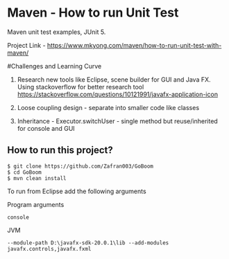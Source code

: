 # Maven - How to run Unit Test
Maven unit test examples, JUnit 5.

Project Link - https://www.mkyong.com/maven/how-to-run-unit-test-with-maven/

#Challenges and Learning Curve
1. Research new tools like Eclipse, scene builder for GUI and Java FX. Using stackoverflow for better research tool 
https://stackoverflow.com/questions/10121991/javafx-application-icon

2. Loose coupling design - separate into smaller code like classes

3. Inheritance - Executor.switchUser - single method but reuse/inherited for console and GUI

## How to run this project?
```
$ git clone https://github.com/Zafran003/GoBoom
$ cd GoBoom
$ mvn clean install

```

To run from Eclipse add the following arguments

Program arguments 
```
console 
```

JVM
```
--module-path D:\javafx-sdk-20.0.1\lib --add-modules javafx.controls,javafx.fxml
```

